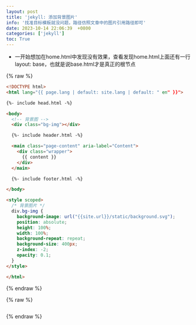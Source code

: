 ```yaml
---
layout: post
title: 'jekyll: 添加背景图片'
info: '找准目标模板就没问题，路径仿照文章中的图片引用路径即可'
date: 2023-10-14 22:06:39  +0800
categories: ['jekyll']
toc: True
---
```



- 一开始想加在home.html中发现没有效果，查看发现home.html上面还有一行layout: base，也就是说base.html才是真正的根节点


{% raw %}
```html
<!DOCTYPE html>
<html lang="{{ page.lang | default: site.lang | default: " en" }}">

{%- include head.html -%}

<body>
  <!-- 背景图 -->
  <div class="bg-img"></div>

  {%- include header.html -%}

  <main class="page-content" aria-label="Content">
    <div class="wrapper">
      {{ content }}
    </div>
  </main>

  {%- include footer.html -%}

</body>

<style scoped>
  /* 背景图片 */
  div.bg-img {
    background-image: url("{{site.url}}/static/background.svg");
    position: absolute;
    height: 100%;
    width: 100%;
    background-repeat: repeat;
    background-size: 400px;
    z-index: -2;
    opacity: 0.1;
  }
</style>

</html>
```
{% endraw %}




{% raw %}
```
```
{% endraw %}


<!--![引入图片]({{site.url}}/image/jekyll/2023-10-14-background/image_1.jpg) -->